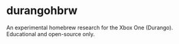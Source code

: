 # durangohbrw
An experimental homebrew research for the Xbox One (Durango). Educational and open-source only.

